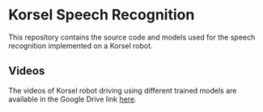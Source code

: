 # Korsel Speech Recognition

This repository contains the source code and models used for the speech recognition implemented on a Korsel robot.  

## Videos  
The videos of Korsel robot driving using different trained models are available in the Google Drive link [here](https://drive.google.com/drive/folders/1pUV_IysSdNKn0U_R8hXAS0FiaRnUzW44?usp=sharing).

